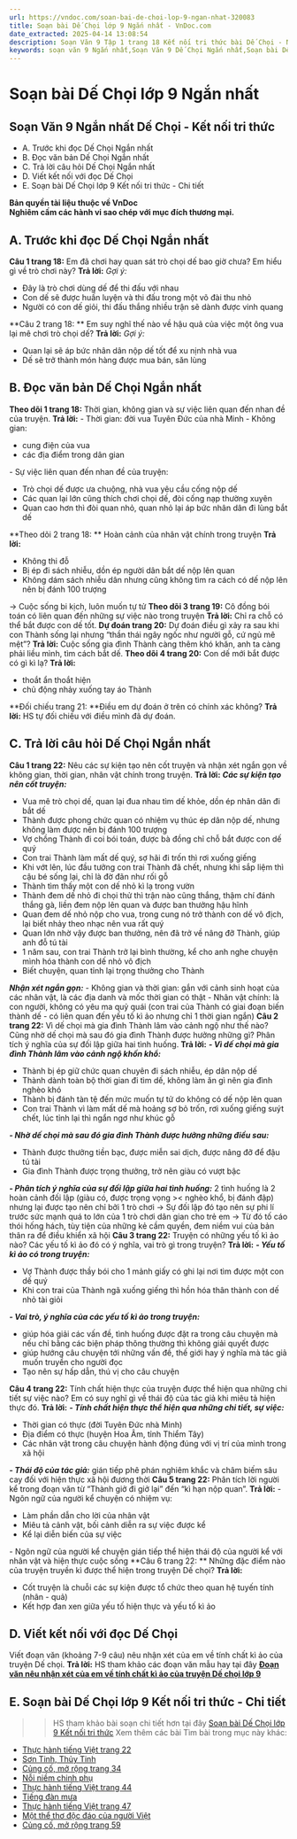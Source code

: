 ```yaml
---
url: https://vndoc.com/soan-bai-de-choi-lop-9-ngan-nhat-320083
title: Soạn bài Dế Chọi lớp 9 Ngắn nhất - VnDoc.com
date_extracted: 2025-04-14 13:08:54
description: Soạn Văn 9 Tập 1 trang 18 Kết nối tri thức bài Dế Chọi - Ngắn nhất gồm phần trả lời chi tiết, đầy đủ, bám sát các câu hỏi, yêu cầu trong SGK (chỉ có trên VnDoc). Mời các bạn tham khảo.
keywords: soạn văn 9 Ngắn nhất,Soạn Văn 9 Dế Chọi Ngắn nhất,Soạn bài Dế Chọi Ngắn nhất,soạn văn 9 Tập 1 trang 18 Kết nối tri thức Ngắn nhất,Dế Chọi lớp 9 Kết nối tri thức,Dế Chọi trang 18,Dế Chọi Bồ Tùng Linh,văn 9,ngữ văn 9,soạn văn 9 kết nối tri thức Ngắn nhất,soạn văn 9 tập 1,giải văn 9,soạn ngữ văn 9,giải ngữ văn 9,giải sgk ngữ văn 9
---
```


# Soạn bài Dế Chọi lớp 9 Ngắn nhất
## **Soạn Văn 9 Ngắn nhất Dế Chọi - Kết nối tri thức**
  * A. Trước khi đọc Dế Chọi Ngắn nhất
  * B. Đọc văn bản Dế Chọi Ngắn nhất
  * C. Trả lời câu hỏi Dế Chọi Ngắn nhất
  * D. Viết kết nối với đọc Dế Chọi
  * E. Soạn bài Dế Chọi lớp 9 Kết nối tri thức - Chi tiết

**Bản quyền tài liệu thuộc về VnDoc**   
**Nghiêm cấm các hành vi sao chép với mục đích thương mại.**
## **A. Trước khi đọc Dế Chọi Ngắn nhất**
**Câu 1 trang 18:** Em đã chơi hay quan sát trò chọi dế bao giờ chưa? Em hiểu gì về trò chơi này?
**Trả lời:**
_Gợi ý:_
  * Đây là trò chơi dùng dế để thi đấu với nhau
  * Con dế sẽ được huấn luyện và thi đấu trong một võ đài thu nhỏ
  * Người có con dế giỏi, thi đấu thắng nhiều trận sẽ dành được vinh quang

**Câu 2 trang 18: ** Em suy nghĩ thế nào về hậu quả của việc một ông vua lại mê chơi trò chọi dế?
**Trả lời:**
_Gợi ý:_
  * Quan lại sẽ áp bức nhân dân nộp dế tốt để xu nịnh nhà vua
  * Dế sẽ trở thành món hàng được mua bán, săn lùng

## **B. Đọc văn bản Dế Chọi Ngắn nhất**
**Theo dõi 1 trang 18:** Thời gian, không gian và sự việc liên quan đến nhan đề của truyện.
**Trả lời:**
\- Thời gian: đời vua Tuyên Đức của nhà Minh
\- Không gian:
  * cung điện của vua
  * các địa điểm trong dân gian

\- Sự việc liên quan đến nhan đề của truyện:
  * Trò chọi dế được ưa chuộng, nhà vua yêu cầu cống nộp dế
  * Các quan lại lớn cũng thích chơi chọi dế, đòi cống nạp thường xuyên
  * Quan cao hơn thì đòi quan nhỏ, quan nhỏ lại áp bức nhân dân đi lùng bắt dế

**Theo dõi 2 trang 18: ** Hoàn cảnh của nhân vật chính trong truyện
**Trả lời:**
  * Không thi đỗ
  * Bị ép đi  sách nhiễu, dồn ép người dân bắt dế nộp lên quan
  * Không dám sách nhiễu dân nhưng cũng không tìm ra cách có dế nộp lên nên bị đánh 100 trượng

→ Cuộc sống bi kịch, luôn muốn tự tử
**Theo dõi 3 trang 19:** Cô đồng bói toán có liên quan đến những sự việc nào trong truyện
**Trả lời:**
Chỉ ra chỗ có thể bắt được con dế tốt.
**Dự đoán trang 20:** Dự đoán điều gì xảy ra sau khi con Thành sống lại nhưng “thần thái ngây ngốc như người gỗ, cứ ngủ mê mệt”?
**Trả lời:**
Cuộc sống gia đình Thành càng thêm khó khăn, anh ta càng phải liều mình, tìm cách bắt dế.
**Theo dõi 4 trang 20:** Con dế mới bắt được có gì kì lạ?
**Trả lời:**
  * thoắt ẩn thoắt hiện
  * chủ động nhảy xuống tay áo Thành

**Đối chiếu trang 21: **Điều em dự đoán ở trên có chính xác không?
**Trả lời:**
HS tự đối chiếu với điều mình đã dự đoán.
## **C. Trả lời câu hỏi Dế Chọi Ngắn nhất**
**Câu 1 trang 22:** Nêu các sự kiện tạo nên cốt truyện và nhận xét ngắn gọn về không gian, thời gian, nhân vật chính trong truyện.
**Trả lời:**
_**Các sự kiện tạo nên cốt truyện:**_
  * Vua mê trò chọi dế, quan lại đua nhau tìm dế khỏe, dồn ép nhân dân đi bắt dế
  * Thành được phong chức quan có nhiệm vụ thúc ép dân nộp dế, nhưng không làm được nên bị đánh 100 trượng
  * Vợ chồng Thành đi coi bói toán, được bà đồng chỉ chỗ bắt được con dế quý
  * Con trai Thành làm mất dế quý, sợ hãi đi trốn thì rơi xuống giếng
  * Khi vớt lên, lúc đầu tưởng con trai Thành đã chết, nhưng khi sắp liệm thì cậu bé sống lại, chỉ là đờ đãn như rối gỗ
  * Thành tìm thấy một con dế nhỏ kì lạ trong vườn
  * Thành đem dế nhỏ đi chọi thử thì trận nào cũng thắng, thậm chí đánh thắng gà, liền đem nộp lên quan và được ban thưởng hậu hĩnh
  * Quan đem dế nhỏ nộp cho vua, trong cung nó trở thành con dế vô địch, lại biết nhảy theo nhạc nên vua rất quý
  * Quan lớn nhờ vậy được ban thưởng, nên đã trở về nâng đỡ Thành, giúp anh đỗ tú tài
  * 1 năm sau, con trai Thành trở lại bình thường, kể cho anh nghe chuyện mình hóa thành con dế nhỏ vô địch
  * Biết chuyện, quan tỉnh lại trọng thưởng cho Thành

**_Nhận xét ngắn gọn:_**
\- Không gian và thời gian: gắn với cảnh sinh hoạt của các nhân vật, là các địa danh và mốc thời gian có thật
\- Nhân vật chính: là con người, không có yêu ma quỷ quái \(con trai của Thành có giai đoạn biến thành dế - có liên quan đến yếu tố kì ảo nhưng chỉ 1 thời gian ngắn\)
**Câu 2 trang 22:** Vì dế chọi mà gia đình Thành lâm vào cảnh ngộ như thế nào? Cũng nhờ dế chọi mà sau đó gia đình Thành được hưởng những gì? Phân tích ý nghĩa của sự đối lập giữa hai tình huống.
**Trả lời:**
_**\- Vì dế chọi mà gia đình Thành lâm vào cảnh ngộ khốn khổ:**_
  * Thành bị ép giữ chức quan chuyên đi  sách nhiễu, ép dân nộp dế
  * Thành dành toàn bộ thời gian đi tìm dế, không làm ăn gì nên gia đình nghèo khó
  * Thành bị đánh tàn tệ đến mức muốn tự tử do không có dế nộp lên quan
  * Con trai Thành vì làm mất dế mà hoảng sợ bỏ trốn, rơi xuống giếng suýt chết, lúc tỉnh lại thì ngẩn ngơ như khúc gỗ

 _**\- Nhờ dế chọi mà sau đó gia đình Thành được hưởng những điều sau:**_
  * Thành được thưởng tiền bạc, được miễn sai dịch, được nâng đỡ để đậu tú tài
  * Gia đình Thành được trọng thưởng, trở nên giàu có vượt bậc

 _**\- Phân tích ý nghĩa của sự đối lập giữa hai tình huống:**_ 2 tình huống là 2 hoàn cảnh đối lập \(giàu có, được trọng vọng >< nghèo khổ, bị đánh đập\) nhưng lại được tạo nên chỉ bởi 1 trò chơi
→ Sự đối lập đó tạo nên sự phi lí trước sức mạnh quá to lớn của 1 trò chơi dân gian cho trẻ em
→ Từ đó tố cáo thói hống hách, tùy tiện của những kẻ cầm quyền, đem niềm vui của bản thân ra để điều khiển xã hội
**Câu 3 trang 22:** Truyện có những yếu tố kì ảo nào? Các yếu tố kì ảo đó có ý nghĩa, vai trò gì trong truyện?
**Trả lời:**
_**\- Yếu tố kì ảo có trong truyện:**_
  * Vợ Thành được thầy bói cho 1 mảnh giấy có ghi lại nơi tìm được một con dế quý
  * Khi con trai của Thành ngã xuống giếng thì hồn hóa thân thành con dế nhỏ tài giỏi

 _**\- Vai trò, ý nghĩa của các yếu tố kì ảo trong truyện:**_
  * giúp hóa giải các vấn đề, tình huống được đặt ra trong câu chuyện mà nếu chỉ bằng các biện pháp thông thường thì không giải quyết được
  * giúp hướng câu chuyện tới những vấn đề, thế giới hay ý nghĩa mà tác giả muốn truyền cho người đọc
  * Tạo nên sự hấp dẫn, thú vị cho câu chuyện

**Câu 4 trang 22:** Tính chất hiện thực của truyện được thể hiện qua những chi tiết sự việc nào? Em có suy nghĩ gì về thái độ của tác giả khi miêu tả hiện thực đó.
**Trả lời:**
_**\- Tính chất hiện thực thể hiện qua những chi tiết, sự việc:**_
  * Thời gian có thực \(đời Tuyên Đức nhà Minh\)
  * Địa điểm có thực \(huyện Hoa Âm, tỉnh Thiểm Tây\)
  * Các nhân vật trong câu chuyện hành động đúng với vị trí của mình trong xã hội

 _**\- Thái độ của tác giả:**_ gián tiếp phê phán nghiêm khắc và châm biếm sâu cay đối với hiện thực xã hội đương thời
**Câu 5 trang 22:** Phân tích lời người kể trong đoạn văn từ “Thành giở đi giở lại” đến “kì hạn nộp quan”.
**Trả lời:**
\- Ngôn ngữ của người kể chuyện có nhiệm vụ:
  * Làm phần dẫn cho lời của nhân vật
  * Miêu tả cảnh vật, bối cảnh diễn ra sự việc được kể
  * Kể lại diễn biến của sự việc

\- Ngôn ngữ của người kể chuyện gián tiếp thể hiện thái độ của người kể với nhân vật và hiện thực cuộc sống
**Câu 6 trang 22: ** Những đặc điểm nào của truyện truyền kì được thể hiện trong truyện Dế chọi?
**Trả lời:**
  * Cốt truyện là chuỗi các sự kiện được tổ chức theo quan hệ tuyến tính \(nhân - quả\)
  * Kết hợp đan xen giữa yếu tố hiện thực và yếu tố kì ảo

## **D. Viết kết nối với đọc Dế Chọi**
Viết đoạn văn \(khoảng 7-9 câu\) nêu nhận xét của em về tính chất kì ảo của truyện Dế chọi.
**Trả lời:**
HS tham khảo các đoạn văn mẫu hay tại đây **[Đoạn văn nêu nhận xét của em về tính chất kì ảo của truyện Dế chọi lớp 9](<https://vndoc.com/doan-van-neu-nhan-xet-cua-em-ve-tinh-chat-ki-ao-cua-truyen-de-choi-lop-9-325939>)**
## **E. Soạn bài Dế Chọi lớp 9 Kết nối tri thức - Chi tiết**
>> HS tham khảo bài soạn chi tiết hơn tại đây [Soạn bài Dế Chọi lớp 9 Kết nối tri thức](<https://vndoc.com/soan-van-9-de-choi-chi-tiet-319066>)
Xem thêm các bài Tìm bài trong mục này khác:
  * [Thực hành tiếng Việt trang 22](</ngan-nhat-soan-bai-thuc-hanh-tieng-viet-trang-22-lop-9-tap-1-ket-noi-tri-thuc-320088>)
  * [Sơn Tinh, Thủy Tinh](</soan-van-9-son-tinh-thuy-tinh-ngan-nhat-1466>)
  * [Củng cố, mở rộng trang 34](</ngan-nhat-soan-bai-cung-co-mo-rong-trang-34-lop-9-tap-1-ket-noi-tri-thuc-320102>)
  * [Nỗi niềm chinh phụ](</soan-bai-noi-niem-chinh-phu-lop-9-ngan-nhat-ket-noi-tri-thuc-325278>)
  * [Thực hành tiếng Việt trang 44](</soan-van-9-tap-1-trang-44-ket-noi-tri-thuc-ngan-nhat-325285>)
  * [Tiếng đàn mưa ](</soan-bai-tieng-dan-mua-lop-9-ngan-nhat-ket-noi-tri-thuc-325289>)
  * [Thực hành tiếng Việt trang 47](</soan-van-9-tap-1-trang-47-ket-noi-tri-thuc-ngan-nhat-325293>)
  * [Một thể thơ độc đáo của người Việt](</soan-bai-mot-the-tho-doc-dao-cua-nguoi-viet-lop-9-ngan-nhat-ket-noi-tri-thuc-325301>)
  * [Củng cố, mở rộng trang 59](</soan-van-9-tap-1-trang-59-ket-noi-tri-thuc-ngan-nhat-325303>)

